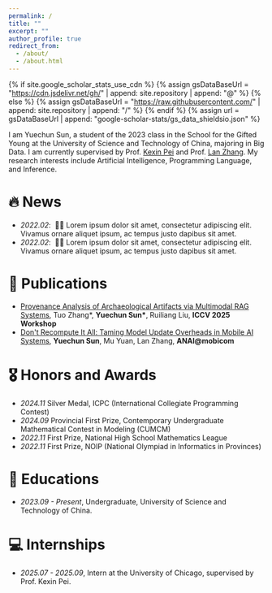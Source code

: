 ```yaml
---
permalink: /
title: ""
excerpt: ""
author_profile: true
redirect_from: 
  - /about/
  - /about.html
---
```


{% if site.google_scholar_stats_use_cdn %}
{% assign gsDataBaseUrl = "https://cdn.jsdelivr.net/gh/" | append: site.repository | append: "@" %}
{% else %}
{% assign gsDataBaseUrl = "https://raw.githubusercontent.com/" | append: site.repository | append: "/" %}
{% endif %}
{% assign url = gsDataBaseUrl | append: "google-scholar-stats/gs_data_shieldsio.json" %}

<span class='anchor' id='about-me'></span>

I am Yuechun Sun, a student of the 2023 class in the School for the Gifted Young at the University of Science and Technology of China, majoring in Big Data. I am currently supervised by Prof. <a href='https://sites.google.com/site/kexinpeisite/'>Kexin Pei</a> and Prof. <a href='https://iat.ustc.edu.cn/iat/x223/20200321/2374.html'>Lan Zhang</a>. My research interests include Artificial Intelligence, Programming Language, and Inference.

<!-- My research interest includes neural machine translation and computer vision. I have published more than 100 papers at the top international AI conferences with total <a href='https://scholar.google.com/citations?user=DhtAFkwAAAAJ'>google scholar citations <strong><span id='total_cit'>260000+</span></strong></a> (You can also use google scholar badge <a href='https://scholar.google.com/citations?user=DhtAFkwAAAAJ'><img src="https://img.shields.io/endpoint?url={{ url | url_encode }}&logo=Google%20Scholar&labelColor=f6f6f6&color=9cf&style=flat&label=citations"></a>). -->


# 🔥 News
- *2022.02*: &nbsp;🎉🎉 Lorem ipsum dolor sit amet, consectetur adipiscing elit. Vivamus ornare aliquet ipsum, ac tempus justo dapibus sit amet. 
- *2022.02*: &nbsp;🎉🎉 Lorem ipsum dolor sit amet, consectetur adipiscing elit. Vivamus ornare aliquet ipsum, ac tempus justo dapibus sit amet. 

# 📝 Publications 

- [Provenance Analysis of Archaeological Artifacts via Multimodal RAG Systems](https://github.com), Tuo Zhang\*, **Yuechun Sun\***, Ruiliang Liu, **ICCV 2025 Workshop**
- [Don't Recompute It All: Taming Model Update Overheads in Mobile AI Systems](https://github.com), **Yuechun Sun**, Mu Yuan, Lan Zhang, **ANAI@mobicom**


# 🎖 Honors and Awards
- *2024.11* Silver Medal, ICPC (International Collegiate Programming Contest)
- *2024.09* Provincial First Prize, Contemporary Undergraduate Mathematical Contest in Modeling (CUMCM)
- *2022.11* First Prize, National High School Mathematics League
- *2022.11* First Prize, NOIP (National Olympiad in Informatics in Provinces)

# 📖 Educations
- *2023.09 - Present*, Undergraduate, University of Science and Technology of China.

# 💻 Internships
- *2025.07 - 2025.09*, Intern at the University of Chicago, supervised by Prof. Kexin Pei.